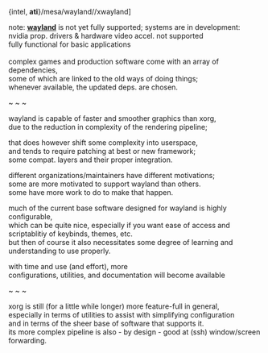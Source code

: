 {intel, <b>ati</b>}/mesa/wayland//xwayland]

note: [<b>wayland</b>](https://wayland.freedesktop.org/) is not yet fully supported; systems are in development: <br/>
nvidia prop. drivers & hardware video accel. not supported <br/>
fully functional for basic applications <br/><br/>
complex games and production software come with an array of dependencies, <br/>
some of which are linked to the old ways of doing things; <br/>
whenever available, the updated deps. are chosen. <br/>

~ ~ ~

wayland is capable of faster and smoother graphics than xorg,<br/>
due to the reduction in complexity of the rendering pipeline;<br/>

that does however shift some complexity into userspace,<br/>
and tends to require patching at best or new framework;<br/>
some compat. layers and their proper integration.

different organizations/maintainers have different motivations;<br/>
some are more motivated to support wayland than others.<br/>
some have more work to do to make that happen.

much of the current base software designed for wayland is highly configurable,<br/>
which can be quite nice, especially if you want ease of access and scriptablitiy of keybinds, themes, etc.<br/>
but then of course it also necessitates some degree of learning and understanding to use properly.

with time and use (and effort), more<br/>
configurations, utilities, and documentation will become available

~ ~ ~

xorg is still (for a little while longer) more feature-full in general,<br/>
especially in terms of utilities to assist with simplifying configuration</br>
and in terms of the sheer base of software that supports it.</br>
its more complex pipeline is also - by design - good at (ssh) window/screen forwarding.
